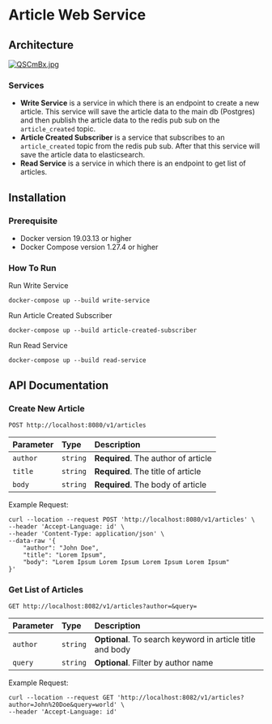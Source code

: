 # Article Web Service

## Architecture

[![QSCmBx.jpg](https://i.im.ge/2021/09/03/QSCmBx.jpg)](https://im.ge/i/QSCmBx)

### Services

* **Write Service** is a service in which there is an endpoint to create a new article. This service will save the article data to the main db (Postgres) and then publish the article data to the redis pub sub on the `article_created` topic.
* **Article Created Subscriber** is a service that subscribes to an `article_created` topic from the redis pub sub. After that this service will save the article data to elasticsearch.
* **Read Service** is a service in which there is an endpoint to get list of articles.

## Installation

### Prerequisite

* Docker version 19.03.13 or higher
* Docker Compose version 1.27.4 or higher

### How To Run

Run Write Service

```
docker-compose up --build write-service
```

Run Article Created Subscriber

```
docker-compose up --build article-created-subscriber
```

Run Read Service

```
docker-compose up --build read-service
```

## API Documentation

### Create New Article

```http
POST http://localhost:8080/v1/articles
```

| Parameter | Type | Description |
| :--- | :--- | :--- |
| `author` | `string` | **Required**. The author of article |
| `title` | `string` | **Required**. The title of article |
| `body` | `string` | **Required**. The body of article |

Example Request:

```curl
curl --location --request POST 'http://localhost:8080/v1/articles' \
--header 'Accept-Language: id' \
--header 'Content-Type: application/json' \
--data-raw '{
    "author": "John Doe",
    "title": "Lorem Ipsum",
    "body": "Lorem Ipsum Lorem Ipsum Lorem Ipsum Lorem Ipsum"
}'
```

### Get List of Articles

```http
GET http://localhost:8082/v1/articles?author=&query=
```

| Parameter | Type | Description |
| :--- | :--- | :--- |
| `author` | `string` | **Optional**. To search keyword in article title and body |
| `query` | `string` | **Optional**. Filter by author name |

Example Request:

```curl
curl --location --request GET 'http://localhost:8082/v1/articles?author=John%20Doe&query=world' \
--header 'Accept-Language: id'
```

